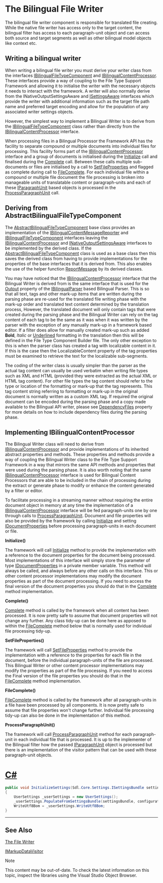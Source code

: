 The Bilingual File Writer
===

The bilingual file writer component is responsible for translated file creating. While the native file writer has access only to the target content, the bilingual filter has access to each paragraph-unit object and can access both source and target segments as well as other bilingual model objects like context etc.

Writing a bilingual writer
--

When writing a bilingual file writer you must derive your writer class from the interfaces [IBilingualFileTypeComponent](../../api/filetypesupport/Sdl.FileTypeSupport.Framework.BilingualApi.IBilingualFileTypeComponent.yml) and [IBilingualContentProcessor](../../api/filetypesupport/Sdl.FileTypeSupport.Framework.BilingualApi.IBilingualContentProcessor.yml). These interfaces provide a way of coupling to the File Type Support Framework and allowing it to initialise the writer with the necessary objects it needs to interact with the framework. A writer will also normally derive from the INativeOutputSettingsAware and [ISettingsAware](../../api/filetypesupport/Sdl.FileTypeSupport.Framework.IntegrationApi.ISettingsAware.yml) interfaces which provide the writer with additional information such as the target file path name and preferred target encoding and allow for the population of any associated writer settings objects.

However, the simplest way to implement a Bilingual Writer is to derive from the [IBilingualFileTypeComponent](../../api/filetypesupport/Sdl.FileTypeSupport.Framework.BilingualApi.IBilingualFileTypeComponent.yml) class rather than directly from the [IBilingualContentProcessor](../../api/filetypesupport/Sdl.FileTypeSupport.Framework.BilingualApi.IBilingualContentProcessor.yml) interface.

When processing files in a Bilingual Processor the Framework API has the facility to separate compound or multiple documents into individual files for processing. This facility forms part of the [IBilingualContentProcessor](../../api/filetypesupport/Sdl.FileTypeSupport.Framework.BilingualApi.IBilingualContentProcessor.yml) interface and a group of documents is initialised during the [Initialize](../../api/filetypesupport/Sdl.FileTypeSupport.Framework.BilingualApi.IBilingualContentHandler.yml#Sdl_FileTypeSupport_Framework_BilingualApi_IBilingualContentHandler_Initialize_Sdl_FileTypeSupport_Framework_BilingualApi_IDocumentProperties_) call and finalised during the [Complete](../../api/filetypesupport/Sdl.FileTypeSupport.Framework.BilingualApi.IBilingualContentHandler.yml#Sdl_FileTypeSupport_Framework_BilingualApi_IBilingualContentHandler_Complete) call. Between these calls multiple sub-documents or files are initialised by a call to [SetFileProperties](../../api/filetypesupport/Sdl.FileTypeSupport.Framework.BilingualApi.IBilingualContentHandler.yml#Sdl_FileTypeSupport_Framework_BilingualApi_IBilingualContentHandler_SetFileProperties_Sdl_FileTypeSupport_Framework_BilingualApi_IFileProperties_) and flagged as complete during call to [FileComplete](../../api/filetypesupport/Sdl.FileTypeSupport.Framework.BilingualApi.IBilingualContentHandler.yml#Sdl_FileTypeSupport_Framework_BilingualApi_IBilingualContentHandler_FileComplete). For each individual file within a compound or multiple file document the file processing is broken into manageable units of translatable content or paragraph-units and each of these [IParagraphUnit](../../api/filetypesupport/Sdl.FileTypeSupport.Framework.BilingualApi.IParagraphUnit.yml) based objects is processed in the [ProcessParagraphUnit](../../api/filetypesupport/Sdl.FileTypeSupport.Framework.BilingualApi.IBilingualContentHandler.yml#Sdl_FileTypeSupport_Framework_BilingualApi_IBilingualContentHandler_ProcessParagraphUnit_Sdl_FileTypeSupport_Framework_BilingualApi_IParagraphUnit_) call.

Deriving from AbstractBilingualFileTypeComponent
--

The [AbstractBilingualFileTypeComponent](../../api/filetypesupport/Sdl.FileTypeSupport.Framework.BilingualApi.AbstractBilingualFileTypeComponent.yml) base class provides an implementation of the [IBilingualContentMessageReporter](../../api/filetypesupport/Sdl.FileTypeSupport.Framework.BilingualApi.IBilingualContentMessageReporter.yml) and [IBilingualFileTypeComponent](../../api/filetypesupport/Sdl.FileTypeSupport.Framework.BilingualApi.IBilingualFileTypeComponent.yml) interfaces leaving the [IBilingualContentProcessor](../../api/filetypesupport/Sdl.FileTypeSupport.Framework.BilingualApi.IBilingualContentProcessor.yml) and [INativeOutputSettingsAware](../../api/filetypesupport/Sdl.FileTypeSupport.Framework.NativeApi.INativeOutputSettingsAware.yml) interfaces to be implemented by the derived class. If the [AbstractBilingualFileTypeComponent](../../api/filetypesupport/Sdl.FileTypeSupport.Framework.BilingualApi.AbstractBilingualFileTypeComponent.yml) class is used as a base class then this saves the derived class from having to provide implementations for the properties of the base interfaces that it is derived from. This also enables the use of the helper function [ReportMessage](../../api/filetypesupport/Sdl.FileTypeSupport.Framework.BilingualApi.IBilingualContentMessageReporter.yml#Sdl_FileTypeSupport_Framework_BilingualApi_IBilingualContentMessageReporter_ReportMessage_System_Object_System_String_Sdl_FileTypeSupport_Framework_NativeApi_ErrorLevel_System_String_Sdl_FileTypeSupport_Framework_BilingualApi_TextLocation_Sdl_FileTypeSupport_Framework_BilingualApi_TextLocation_) by its derived classes.

You may have noticed that the [IBilingualContentProcessor](../../api/filetypesupport/Sdl.FileTypeSupport.Framework.BilingualApi.IBilingualContentProcessor.yml) interface that the Bilingual Writer is derived from is the same interface that is used for the [Output](../../api/filetypesupport/Sdl.FileTypeSupport.Framework.BilingualApi.IBilingualContentProcessor.yml#Sdl_FileTypeSupport_Framework_BilingualApi_IBilingualContentProcessor_Output) property of the [IBilingualParser](../../api/filetypesupport/Sdl.FileTypeSupport.Framework.BilingualApi.IBilingualParser.yml) based Bilingual Parser. This is so that all text, tags and other mark-up items that are written during the parsing phase are re-used for the translated file writing phase with the mark-up order and translated text content determined by the translation process, However, the translated document will only contain tags that were created during the parsing phase and the Bilingual Writer can rely on the tag content of each tag to be the same as it was when it was written by the parser with the exception of any manually mark-up in a framework based editor. If a filter does allow for manually created mark-up such as added **Bold**, *Italic* or <u>Underlined</u> formatting in the translation then this will be defined in the File Type Component Builder file. The only other exception to this is when the parser class has created a tag with localizable content in it. If this is the case then the LocalizableContent property of the tag properties must be examined to retrieve the text for the localizable sub-segments.

The coding of the writer class is usually simpler than the parser as the actual tag content can usually be used verbatim when writing file types such as XML and HTML (provided they were extracted as the actual XML or HTML tag content). For other file types the tag content should refer to the type or location of the formatting or mark-up that the tag represents. This tag content string referring to formatting or mark-up in the original document is normally written as a custom XML tag. If required the original document can be encoded during the parsing phase and a copy made available to the Bilingual API writer, please see [DependencyFiles](../../api/filetypesupport/Sdl.FileTypeSupport.Framework.NativeApi.IPersistentFileConversionProperties.yml#Sdl_FileTypeSupport_Framework_NativeApi_IPersistentFileConversionProperties_DependencyFiles) property for more details on how to include dependency files during the parsing phase.

Implementing IBilingualContentProcessor
--

The Bilingual Writer class will need to derive from [IBilingualContentProcessor](../../api/filetypesupport/Sdl.FileTypeSupport.Framework.BilingualApi.IBilingualContentProcessor.yml) and provide implementations of its inherited abstract properties and methods. These properties and methods provide a way of coupling the Bilingual Writer class to the File Type Support Framework in a way that mirrors the same API methods and properties that were used during the parsing phase. It is also worth noting that the same [IBilingualContentProcessor](../../api/filetypesupport/Sdl.FileTypeSupport.Framework.BilingualApi.IBilingualContentProcessor.yml) interface is used for Bilingual Content Processors that are able to be included in the chain of processing during the extract or generate phase to modify or enhance the content generated by a filter or editor.

To facilitate processing in a streaming manner without requiring the entire document object in memory at any time the implementation of a [IBilingualContentProcessor](../../api/filetypesupport/Sdl.FileTypeSupport.Framework.BilingualApi.IBilingualContentProcessor.yml) interface will be fed paragraph-units one by one through calls to [ProcessParagraphUnit](../../api/filetypesupport/Sdl.FileTypeSupport.Framework.BilingualApi.IBilingualContentHandler.yml#Sdl_FileTypeSupport_Framework_BilingualApi_IBilingualContentHandler_ProcessParagraphUnit_Sdl_FileTypeSupport_Framework_BilingualApi_IParagraphUnit_). Document and file properties will also be provided by the framework by calling [Initialize](../../api/filetypesupport/Sdl.FileTypeSupport.Framework.BilingualApi.IBilingualContentHandler.yml#Sdl_FileTypeSupport_Framework_BilingualApi_IBilingualContentHandler_Initialize_Sdl_FileTypeSupport_Framework_BilingualApi_IDocumentProperties_) and setting [IDocumentProperties](../../api/filetypesupport/Sdl.FileTypeSupport.Framework.BilingualApi.IDocumentProperties.yml) before processing paragraph-units in each document or file.

**Initialize()**

The framework will call [Initialize](../../api/filetypesupport/Sdl.FileTypeSupport.Framework.BilingualApi.IBilingualContentHandler.yml#Sdl_FileTypeSupport_Framework_BilingualApi_IBilingualContentHandler_Initialize_Sdl_FileTypeSupport_Framework_BilingualApi_IDocumentProperties_) method to provide the implementation with a reference to the document properties for the document being processed. Most implementations of this interface will simply store the parameter of type [IDocumentProperties](../../api/filetypesupport/Sdl.FileTypeSupport.Framework.BilingualApi.IDocumentProperties.yml) in a private member variable. This method will always be called, and always before any other calls on this interface. This or other content processor implementations may modify the document properties as part of the document processing. If you need to access the final version of the document properties you should do that in the [Complete](../../api/filetypesupport/Sdl.FileTypeSupport.Framework.BilingualApi.IBilingualContentHandler.yml#Sdl_FileTypeSupport_Framework_BilingualApi_IBilingualContentHandler_Complete) method implementation.

**Complete()**

[Complete](../../api/filetypesupport/Sdl.FileTypeSupport.Framework.BilingualApi.IBilingualContentHandler.yml#Sdl_FileTypeSupport_Framework_BilingualApi_IBilingualContentHandler_Complete) method is called by the framework when all content has been processed. It is now pretty safe to assume that document properties will not change any further. Any class tidy-up can be done here as apposed to within the [FileComplete](../../api/filetypesupport/Sdl.FileTypeSupport.Framework.BilingualApi.IBilingualContentHandler.yml#Sdl_FileTypeSupport_Framework_BilingualApi_IBilingualContentHandler_FileComplete) method below that is normally used for individual file processing tidy-up.

**SetFileProperties()**

The framework will call [SetFileProperties](../../api/filetypesupport/Sdl.FileTypeSupport.Framework.BilingualApi.IBilingualContentHandler.yml#Sdl_FileTypeSupport_Framework_BilingualApi_IBilingualContentHandler_SetFileProperties_Sdl_FileTypeSupport_Framework_BilingualApi_IFileProperties_) method to provide the implementation with a reference to the properties for each file in the document, before the individual paragraph-units of the file are processed. This Bilingual Writer or other content processor implementations may modify the properties as part of the file processing. If you need to access the Final version of the file properties you should do that in the [FileComplete](../../api/filetypesupport/Sdl.FileTypeSupport.Framework.BilingualApi.IBilingualContentHandler.yml#Sdl_FileTypeSupport_Framework_BilingualApi_IBilingualContentHandler_FileComplete) method implementation.

**FileComplete()**

[FileComplete](../../api/filetypesupport/Sdl.FileTypeSupport.Framework.BilingualApi.IBilingualContentHandler.yml#Sdl_FileTypeSupport_Framework_BilingualApi_IBilingualContentHandler_FileComplete) method is called by the framework after all paragraph-units in a file have been processed by all components. It is now pretty safe to assume that file properties won't change further. Individual file processing tidy-up can also be done in the implementation of this method.

**ProcessParagraphUnit()**

The framework will call [ProcessParagraphUnit](../../api/filetypesupport/Sdl.FileTypeSupport.Framework.BilingualApi.IBilingualContentHandler.yml#Sdl_FileTypeSupport_Framework_BilingualApi_IBilingualContentHandler_ProcessParagraphUnit_Sdl_FileTypeSupport_Framework_BilingualApi_IParagraphUnit_) method for each paragraph-unit in each individual file that is processed. It is up to the implementer of the Bilingual filter how the passed [IParagraphUnit](../../api/filetypesupport/Sdl.FileTypeSupport.Framework.BilingualApi.IParagraphUnit.yml) object is processed but there is an implementation of the visitor pattern that can be used with these paragraph-unit objects.

# [C#](#tab/tabid-1)
```cs
public void InitializeSettings(Sdl.Core.Settings.ISettingsBundle settingsBundle, string configurationId)
{
    UserSettings _userSettings = new UserSettings();
    _userSettings.PopulateFromSettingsBundle(settingsBundle, configurationId);
    WriteUtf8Bom = _userSettings.WriteUtf8Bom;
}
```
***

See Also
--



[The File Writer](the_file_writer.md)

[IMarkupDataVisitor](imarkupdatavisitor.md)

>[!NOTE]
>
> This content may be out-of-date. To check the latest information on this topic, inspect the libraries using the Visual Studio Object Browser.